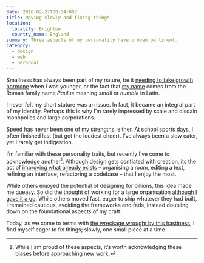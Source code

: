 ```yaml
---
date: 2018-02-27T00:34:00Z
title: Moving slowly and fixing things
location:
  locality: Brighton
  country_name: England
summary: Three aspects of my personality have proven pertinent.
category:
  - design
  - web
  - personal
---
```


Smallness has always been part of my nature, be it [needing to take growth hormone][1] when I was younger, or the fact that [my name][2] comes from the Roman family name _Paulus_ meaning _small_ or _humble_ in Latin.

I never felt my short stature was an issue. In fact, it became an integral part of my identity. Perhaps this is why I’m rarely impressed by scale and disdain monopolies and large corporations.

Speed has never been one of my strengths, either. At school sports days, I often finished last (but got the loudest cheer). I’ve always been a slow eater, yet I rarely get indigestion.

I’m familiar with these personality traits, but recently I’ve come to acknowledge another[^1]. Although design gets conflated with creation, its the act of [improving what already exists][3] – organising a room, editing a text, refining an interface, refactoring a codebase – that I enjoy the most.

While others enjoyed the potential of designing for billions, this idea made me queasy. So did the thought of working for a large organisation [although I gave it a go][4]. While others moved fast, eager to ship whatever they had built, I remained cautious, avoiding the frameworks and fads, instead doubling down on the foundational aspects of my craft.

Today, as we come to terms with [the wreckage wrought by this hastiness][5], I find myself eager to fix things; slowly, one small piece at a time.

[^1]: While I am proud of these aspects, it’s worth acknowledging these biases before approaching new work.

[1]: https://lloydyweb.paulrobertlloyd.com/blog/2005/08/a_tall_story
[2]: https://www.behindthename.com/name/paul
[3]: https://css-tricks.com/improving-accessibility-24-ways/
[4]: /2015/020/a1/changing_gears/
[5]: https://medium.com/@monteiro/ac7289549017
